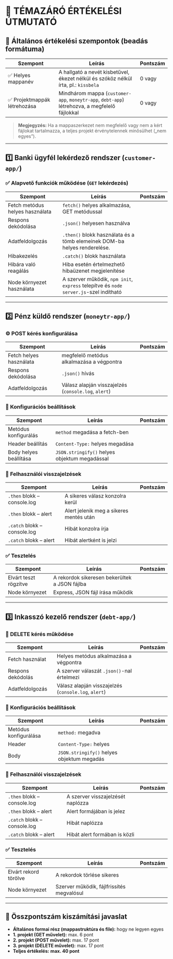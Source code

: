 # 🌱 **TÉMAZÁRÓ ÉRTÉKELÉSI ÚTMUTATÓ**

## 🔖 Általános értékelési szempontok (beadás formátuma)

| Szempont | Leírás | Pontszám |
|----------|--------|----------|
| ✅ Helyes mappanév | A hallgató a nevét kisbetűvel, ékezet nélkül és szóköz nélkül írta, pl.: `kissbela` | 0 vagy
| ✅ Projektmappák létrehozása | Mindhárom mappa (`customer-app`, `moneytr-app`, `debt-app`) létrehozva, a megfelelő fájlokkal | 0 vagy

> **Megjegyzés:** Ha a mappaszerkezet nem megfelelő vagy nem a kért fájlokat tartalmazza, a teljes projekt érvénytelennek minősülhet („nem egyes”).

---

## 1️⃣ **Banki ügyfél lekérdező rendszer** (`customer-app/`)

### ✅ **Alapvető funkciók működése (`GET` lekérdezés)**

| Szempont | Leírás | Pontszám |
|----------|--------|----------|
| Fetch metódus helyes használata | `fetch()` helyes alkalmazása, GET metódussal |
| Respons dekódolása | `.json()` helyesen használva |
| Adatfeldolgozás | `.then()` blokk használata és a tömb elemeinek DOM-ba helyes renderelése. |
| Hibakezelés | `.catch()` blokk használata |
| Hibára való reagálás | Hiba esetén értelmezhető hibaüzenet megjelenítése |
| Node környezet használata | A szerver működik, `npm init`, `express` telepítve és `node server.js`-szel indítható |

---

## 2️⃣ **Pénz küldő rendszer** (`moneytr-app/`)

### ⚙️ **POST kérés konfigurálása**

| Szempont | Leírás | Pontszám |
|----------|--------|----------|
| Fetch helyes használata | megfelelő metódus alkalmazása a végpontra |
| Respons dekódolása | `.json()` hívás |
| Adatfeldolgozás | Válasz alapján visszajelzés (`console.log`, `alert`) |


### 🧾 **Konfigurációs beállítások**

| Szempont | Leírás | Pontszám |
|----------|--------|----------|
| Metódus konfigurálás | `method` megadása a fetch-ben |
| Header beállítás | `Content-Type:` helyes megadása |
| Body helyes beállítása | `JSON.stringify()`  helyes objektum megadással |

### 💬 **Felhasználói visszajelzések**

| Szempont | Leírás | Pontszám |
|----------|--------|----------|
| `.then` blokk – console.log | A sikeres válasz konzolra kerül |
| `.then` blokk – alert | Alert jelenik meg a sikeres mentés után |
| `.catch` blokk – console.log | Hibát konzolra írja |
| `.catch` blokk – alert | Hibát alertként is jelzi |

### ✅ **Tesztelés**

| Szempont | Leírás | Pontszám |
|----------|--------|----------|
| Elvárt teszt rögzítve | A rekordok sikeresen bekerültek a JSON fájlba |
| Node környezet | Express, JSON fájl írása működik |

---

## 3️⃣ **Inkasszó kezelő rendszer** (`debt-app/`)

### 🔄 **DELETE kérés működése**

| Szempont | Leírás | Pontszám |
|----------|--------|----------|
| Fetch használat | Helyes metódus alkalmazása a végpontra |
| Respons dekódolás | A szerver válaszát `.json()`-nal értelmezi |
| Adatfeldolgozás | Válasz alapján visszajelzés (`console.log`, `alert`) |

### 🧾 **Konfigurációs beállítások**

| Szempont | Leírás | Pontszám |
|----------|--------|----------|
| Metódus konfigurálása | `method:` megadva |
| Header | `Content-Type:` helyes |
| Body | `JSON.stringify()` helyes objektum megadás |

### 💬 **Felhasználói visszajelzések**

| Szempont | Leírás | Pontszám |
|----------|--------|----------|
| `.then` blokk – console.log | A szerver visszajelzését naplózza |
| `.then` blokk – alert | Alert formájában is jelez |
| `.catch` blokk – console.log | Hibát naplózza |
| `.catch` blokk – alert | Hibát alert formában is közli |

### ✅ **Tesztelés**

| Szempont | Leírás | Pontszám |
|----------|--------|----------|
| Elvárt rekord törölve | A rekordok törlése sikeres |
| Node környezet | Szerver működik, fájlfrissítés megvalósul |

---

## 🎯 **Összpontszám kiszámítási javaslat**

- **Általános formai rész (mappastruktúra és file):** hogy ne legyen egyes
- **1. projekt (GET művelet):** max. 6 pont
- **2. projekt (POST művelet):** max. 17 pont
- **3. projekt (DELETE művelet):** max. 17 pont
- **Teljes értékelés:** **max. 40 pont**
